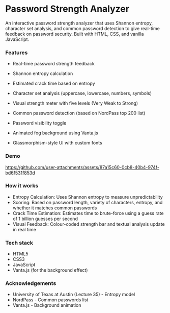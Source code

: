 # Password Strength Analyzer 

An interactive password strength analyzer that uses Shannon entropy, character set analysis, and common password detection to give real-time feedback on password security. Built with HTML, CSS, and vanilla JavaScript.

### Features 

- Real-time password strength feedback

- Shannon entropy calculation

- Estimated crack time based on entropy

- Character set analysis (uppercase, lowercase, numbers, symbols)

- Visual strength meter with five levels (Very Weak to Strong)

- Common password detection (based on NordPass top 200 list)

- Password visibility toggle

- Animated fog background using Vanta.js

- Glassmorphism-style UI with custom fonts

### Demo 



https://github.com/user-attachments/assets/87a15c60-0cb8-40b4-974f-bd6f531f853d





### How it works 

- Entropy Calculation: Uses Shannon entropy to measure unpredictability
- Scoring: Based on password length, variety of characters, entropy, and whether it matches common passwords
- Crack Time Estimation: Estimates time to brute-force using a guess rate of 1 billion guesses per second
- Visual Feedback: Colour-coded strength bar and textual analysis update in real time

### Tech stack 

- HTML5
- CSS3
- JavaScript
- Vanta.js (for the background effect)

### Acknowledgements 

- University of Texas at Austin (Lecture 35) - Entropy model
- NordPass - Common passwords list
- Vanta.js - Background animation

